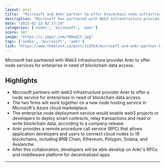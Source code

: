 ```yaml
---
layout: post
title:  "Microsoft and Ankr partner to offer blockchain node infrastructure service"
description: "Microsoft has partnered with Web3 infrastructure provider Ankr to offer node services for enterprise in need of blockchain data access."
date: "2023-02-22 02:17:29"
categories: ['nodes', 'microsoft', 'ankr']
score: 487
image: "https://i.imgur.com/700wqlV.jpg"
tags: ['nodes', 'microsoft', 'ankr']
link: "https://www.theblock.co/post/213554/microsoft-and-ankr-partner-blockchain-node-infrastructure-service"
---
```


Microsoft has partnered with Web3 infrastructure provider Ankr to offer node services for enterprise in need of blockchain data access.

## Highlights

- Microsoft partners with web3 infrastructure provider Ankr to offer a node service for enterprises in need of blockchain data access.
- The two firms will work together on a new node hosting service in Microsoft's Azure cloud marketplace.
- The enterprise node deployment service would enable web3 projects or developers to deploy smart contracts, relay transactions and read or write blockchain data, according to a company release.
- Ankr provides a remote procedure call service (RPC) that allows application developers and users to connect cloud nodes to 19 blockchains, including BNB Chain, Ethereum, Polygon, Solana, and Avalanche.
- After this collaboration, developers will be able develop on Ankr's RPCs and middleware platform for decentralized apps.

---
